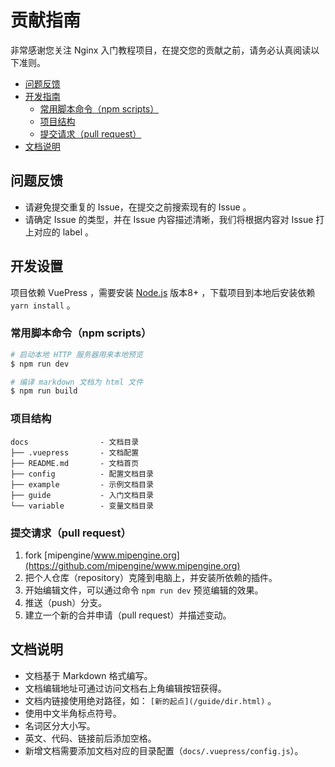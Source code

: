 # 贡献指南

非常感谢您关注 Nginx 入门教程项目，在提交您的贡献之前，请务必认真阅读以下准则。

- [问题反馈](#Issue)
- [开发指南](#develop)
    - [常用脚本命令（npm scripts）](#npm-scripts)
    - [项目结构](#dir-spec)
    - [提交请求（pull request）](#pull-request)
- [文档说明](#docs-spec)

<a id="Issue"></a>
## 问题反馈

- 请避免提交重复的 Issue，在提交之前搜索现有的 Issue 。
- 请确定 Issue 的类型，并在 Issue 内容描述清晰，我们将根据内容对 Issue 打上对应的 label 。

<a id="develop"></a>
## 开发设置

项目依赖 VuePress ，需要安装 [Node.js](https://nodejs.org/) 版本8+ ，下载项目到本地后安装依赖 `yarn install` 。

<a id="npm-scripts"></a>
### 常用脚本命令（npm scripts）

``` bash
# 启动本地 HTTP 服务器用来本地预览
$ npm run dev

# 编译 markdown 文档为 html 文件
$ npm run build
```

<a id="dir-spec"></a>
### 项目结构

```
docs                - 文档目录
├── .vuepress       - 文档配置
├── README.md       - 文档首页
├── config          - 配置文档目录
├── example         - 示例文档目录
├── guide           - 入门文档目录
└── variable        - 变量文档目录
```

<a id="pull-request"></a>
### 提交请求（pull request）

1. fork [mipengine/www.mipengine.org](https://github.com/mipengine/www.mipengine.org)
1. 把个人仓库（repository）克隆到电脑上，并安装所依赖的插件。
1. 开始编辑文件，可以通过命令 `npm run dev` 预览编辑的效果。
1. 推送（push）分支。
1. 建立一个新的合并申请（pull request）并描述变动。

<a id="docs-spec"></a>
## 文档说明

- 文档基于 Markdown 格式编写。
- 文档编辑地址可通过访问文档右上角编辑按钮获得。
- 文档内链接使用绝对路径，如： `[新的起点](/guide/dir.html)` 。
- 使用中文半角标点符号。
- 名词区分大小写。
- 英文、代码、链接前后添加空格。
- 新增文档需要添加文档对应的目录配置（`docs/.vuepress/config.js`）。